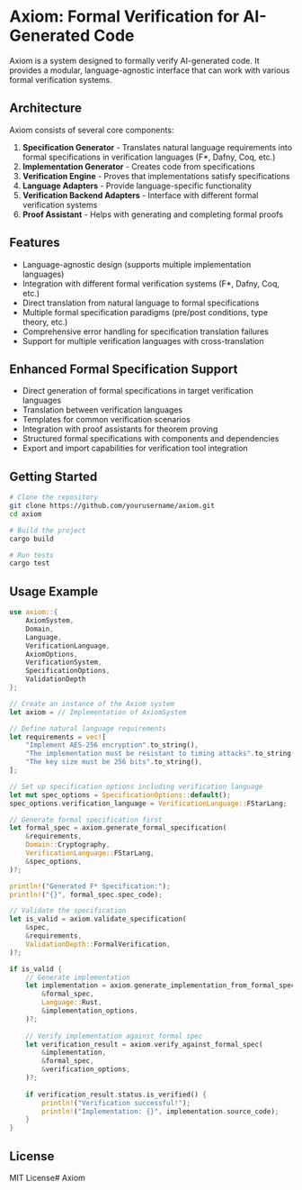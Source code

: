 # Axiom: Formal Verification for AI-Generated Code

Axiom is a system designed to formally verify AI-generated code. It provides a modular, language-agnostic interface that can work with various formal verification systems.

## Architecture

Axiom consists of several core components:

1. **Specification Generator** - Translates natural language requirements into formal specifications in verification languages (F*, Dafny, Coq, etc.)
2. **Implementation Generator** - Creates code from specifications
3. **Verification Engine** - Proves that implementations satisfy specifications
4. **Language Adapters** - Provide language-specific functionality
5. **Verification Backend Adapters** - Interface with different formal verification systems
6. **Proof Assistant** - Helps with generating and completing formal proofs

## Features

- Language-agnostic design (supports multiple implementation languages)
- Integration with different formal verification systems (F*, Dafny, Coq, etc.)
- Direct translation from natural language to formal specifications
- Multiple formal specification paradigms (pre/post conditions, type theory, etc.)
- Comprehensive error handling for specification translation failures
- Support for multiple verification languages with cross-translation

## Enhanced Formal Specification Support

- Direct generation of formal specifications in target verification languages
- Translation between verification languages
- Templates for common verification scenarios
- Integration with proof assistants for theorem proving
- Structured formal specifications with components and dependencies
- Export and import capabilities for verification tool integration

## Getting Started

```bash
# Clone the repository
git clone https://github.com/yourusername/axiom.git
cd axiom

# Build the project
cargo build

# Run tests
cargo test
```

## Usage Example

```rust
use axiom::{
    AxiomSystem, 
    Domain, 
    Language, 
    VerificationLanguage,
    AxiomOptions, 
    VerificationSystem,
    SpecificationOptions,
    ValidationDepth
};

// Create an instance of the Axiom system
let axiom = // Implementation of AxiomSystem

// Define natural language requirements
let requirements = vec![
    "Implement AES-256 encryption".to_string(),
    "The implementation must be resistant to timing attacks".to_string(),
    "The key size must be 256 bits".to_string(),
];

// Set up specification options including verification language
let mut spec_options = SpecificationOptions::default();
spec_options.verification_language = VerificationLanguage::FStarLang;

// Generate formal specification first
let formal_spec = axiom.generate_formal_specification(
    &requirements,
    Domain::Cryptography,
    VerificationLanguage::FStarLang,
    &spec_options,
)?;

println!("Generated F* Specification:");
println!("{}", formal_spec.spec_code);

// Validate the specification
let is_valid = axiom.validate_specification(
    &spec,
    &requirements,
    ValidationDepth::FormalVerification,
)?;

if is_valid {
    // Generate implementation
    let implementation = axiom.generate_implementation_from_formal_spec(
        &formal_spec,
        Language::Rust,
        &implementation_options,
    )?;
    
    // Verify implementation against formal spec
    let verification_result = axiom.verify_against_formal_spec(
        &implementation,
        &formal_spec,
        &verification_options,
    )?;
    
    if verification_result.status.is_verified() {
        println!("Verification successful!");
        println!("Implementation: {}", implementation.source_code);
    }
}
```

## License

MIT License# Axiom

